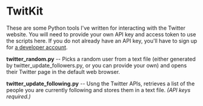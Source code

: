 # TwitKit

These are some Python tools I've written for interacting with the Twitter website. You will need to provide your own API key and access token to use the scripts here. If you do not already have an API key, you'll have to sign up for [a developer account](https://developer.twitter.com/en/docs/twitter-api/getting-started/getting-access-to-the-twitter-api).

**twitter_random.py** -- Picks a random user from a text file (either generated by twitter_update_followers.py, or you can provide your own) and opens their Twitter page in the default web browser.

**twitter_update_following.py** -- Usng the Twitter APIs, retrieves a list of the people you are currently following and stores them in a text file. *(API keys required.)*
